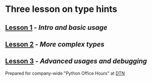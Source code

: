 # Three lesson on type hints

## [Lesson 1](https://blackary.com/type-hints/type-hints1) - _Intro and basic usage_

## [Lesson 2](https://blackary.com/type-hints/type-hints2) - _More complex types_
## [Lesson 3](https://blackary.com/type-hints/type-hints3) - _Advanced usages and debugging_

Prepared for company-wide "Python Office Hours" at [DTN](https://www.dtn.com)